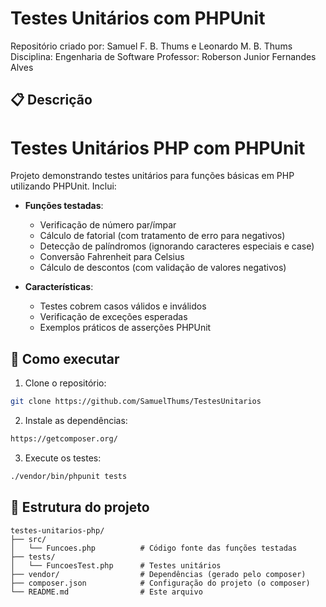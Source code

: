 # Testes Unitários com PHPUnit

Repositório criado por: Samuel F. B. Thums e Leonardo M. B. Thums
Disciplina: Engenharia de Software
Professor: Roberson Junior Fernandes Alves

## 📋 Descrição

# Testes Unitários PHP com PHPUnit

Projeto demonstrando testes unitários para funções básicas em PHP utilizando PHPUnit. Inclui:

- **Funções testadas**:
  - Verificação de número par/ímpar
  - Cálculo de fatorial (com tratamento de erro para negativos)
  - Detecção de palíndromos (ignorando caracteres especiais e case)
  - Conversão Fahrenheit para Celsius
  - Cálculo de descontos (com validação de valores negativos)

- **Características**:
  - Testes cobrem casos válidos e inválidos
  - Verificação de exceções esperadas
  - Exemplos práticos de asserções PHPUnit

## 🚀 Como executar

1. Clone o repositório:
```bash
git clone https://github.com/SamuelThums/TestesUnitarios
```

2. Instale as dependências:
```bash
https://getcomposer.org/
```

3. Execute os testes:
```bash
./vendor/bin/phpunit tests
```

## 📂 Estrutura do projeto
```
testes-unitarios-php/
├── src/
│   └── Funcoes.php          # Código fonte das funções testadas
├── tests/
│   └── FuncoesTest.php      # Testes unitários
├── vendor/                  # Dependências (gerado pelo composer)
├── composer.json            # Configuração do projeto (o composer)
└── README.md                # Este arquivo
```

